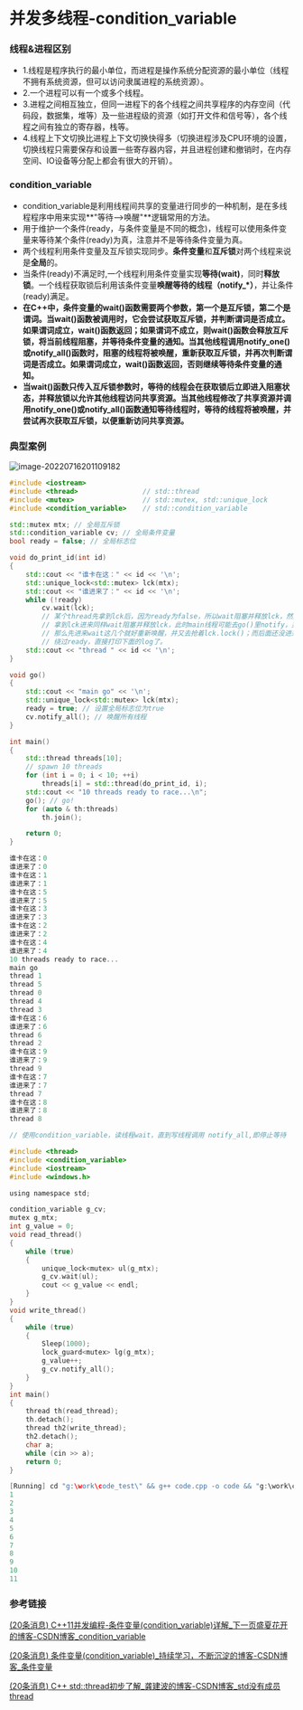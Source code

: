 # 并发多线程-condition_variable

### 线程&进程区别

- 1.线程是程序执行的最小单位，而进程是操作系统分配资源的最小单位（线程不拥有系统资源，但可以访问隶属进程的系统资源）。
- 2.一个进程可以有一个或多个线程。
- 3.进程之间相互独立，但同一进程下的各个线程之间共享程序的内存空间（代码段，数据集，堆等）及一些进程级的资源（如打开文件和信号等），各个线程之间有独立的寄存器，栈等。
- 4.线程上下文切换比进程上下文切换快得多（切换进程涉及CPU环境的设置，切换线程只需要保存和设置一些寄存器内容，并且进程创建和撤销时，在内存空间、IO设备等分配上都会有很大的开销）。

### condition_variable

- condition_variable是利用线程间共享的变量进行同步的一种机制，是在多线程程序中用来实现**"等待–>唤醒"**逻辑常用的方法。
- 用于维护一个条件(ready，与条件变量是不同的概念)，线程可以使用条件变量来等待某个条件(ready)为真，注意并不是等待条件变量为真。
- 两个线程利用条件变量及互斥锁实现同步。**条件变量**和**互斥锁**对两个线程来说是**全局**的。
- 当条件(ready)不满足时,一个线程利用条件变量实现**等待(wait)**，同时**释放锁**。一个线程获取锁后利用该条件变量**唤醒等待的线程（notify_*）**，并让条件(ready)满足。
- **在C++中，条件变量的wait()函数需要两个参数，第一个是互斥锁，第二个是谓词。当wait()函数被调用时，它会尝试获取互斥锁，并判断谓词是否成立。如果谓词成立，wait()函数返回；如果谓词不成立，则wait()函数会释放互斥锁，将当前线程阻塞，并等待条件变量的通知。当其他线程调用notify_one()或notify_all()函数时，阻塞的线程将被唤醒，重新获取互斥锁，并再次判断谓词是否成立。如果谓词成立，wait()函数返回，否则继续等待条件变量的通知。**
- **当wait()函数只传入互斥锁参数时，等待的线程会在获取锁后立即进入阻塞状态，并释放锁以允许其他线程访问共享资源。当其他线程修改了共享资源并调用notify_one()或notify_all()函数通知等待线程时，等待的线程将被唤醒，并尝试再次获取互斥锁，以便重新访问共享资源。**



### 典型案例

![image-20220716201109182](https://hanbabang-1311741789.cos.ap-chengdu.myqcloud.com/Pics/image-20220716201109182.png)

```cpp
#include <iostream>
#include <thread>                // std::thread
#include <mutex>                 // std::mutex, std::unique_lock
#include <condition_variable>    // std::condition_variable

std::mutex mtx; // 全局互斥锁
std::condition_variable cv; // 全局条件变量
bool ready = false; // 全局标志位

void do_print_id(int id)
{
    std::cout << "谁卡在这：" << id << '\n';
    std::unique_lock<std::mutex> lck(mtx);
    std::cout << "谁进来了：" << id << '\n';
    while (!ready)
        cv.wait(lck);
        // 某个thread先拿到lck后，因为ready为false，所以wait阻塞并释放lck，然后下个thread
        // 拿到lck进来同样wait阻塞并释放lck，此时main线程可能去go()里notify，并设ready为ture
        // 那么先进来wait这几个就好重新唤醒，并又去抢着lck.lock()；而后面还没进来的thread就会
        // 绕过ready，直接打印下面的log了。
    std::cout << "thread " << id << '\n';
} 

void go()
{
    std::cout << "main go" << '\n';
    std::unique_lock<std::mutex> lck(mtx);
    ready = true; // 设置全局标志位为true
    cv.notify_all(); // 唤醒所有线程
}

int main()
{
    std::thread threads[10];
    // spawn 10 threads
    for (int i = 0; i < 10; ++i)
        threads[i] = std::thread(do_print_id, i);
    std::cout << "10 threads ready to race...\n";
    go(); // go!
    for (auto & th:threads)
        th.join();

    return 0;
}

谁卡在这：0
谁进来了：0
谁卡在这：1
谁进来了：1
谁卡在这：5
谁进来了：5
谁卡在这：3
谁进来了：3
谁卡在这：2
谁进来了：2
谁卡在这：4
谁进来了：4
10 threads ready to race...
main go
thread 1
thread 5
thread 0
thread 4
thread 3
谁卡在这：6
谁进来了：6
thread 6
thread 2
谁卡在这：9
谁进来了：9
thread 9
谁卡在这：7
谁进来了：7
thread 7
谁卡在这：8
谁进来了：8
thread 8
```

```c
// 使用condition_variable，读线程wait，直到写线程调用 notify_all,即停止等待

#include <thread>
#include <condition_variable>
#include <iostream>
#include <windows.h>

using namespace std;

condition_variable g_cv;
mutex g_mtx;
int g_value = 0;
void read_thread()
{
    while (true)
    {
        unique_lock<mutex> ul(g_mtx);
        g_cv.wait(ul);
        cout << g_value << endl;
    }
}
void write_thread()
{
    while (true)
    {
        Sleep(1000);
        lock_guard<mutex> lg(g_mtx);
        g_value++;
        g_cv.notify_all();
    }
}
int main()
{
    thread th(read_thread);
    th.detach();
    thread th2(write_thread);
    th2.detach();
    char a;
    while (cin >> a);
    return 0;
}

[Running] cd "g:\work\code_test\" && g++ code.cpp -o code && "g:\work\code_test\"code
1
2
3
4
5
6
7
8
9
10
11
```



### 参考链接

[(20条消息) C++11并发编程-条件变量(condition_variable)详解_下一页盛夏花开的博客-CSDN博客_condition_variable](https://blog.csdn.net/lv0918_qian/article/details/81745723?ops_request_misc=%7B%22request%5Fid%22%3A%22165796507816781685388799%22%2C%22scm%22%3A%2220140713.130102334..%22%7D&request_id=165796507816781685388799&biz_id=0&spm=1018.2226.3001.4187)

[(20条消息) 条件变量(condition_variable)_持续学习，不断沉淀的博客-CSDN博客_条件变量](https://blog.csdn.net/qq_33726635/article/details/124263403?ops_request_misc=%7B%22request%5Fid%22%3A%22165796507816781685388799%22%2C%22scm%22%3A%2220140713.130102334..%22%7D&request_id=165796507816781685388799&biz_id=0&spm=1018.2226.3001.4187)

[(20条消息) C++ std::thread初步了解_龚建波的博客-CSDN博客_std没有成员thread](https://blog.csdn.net/gongjianbo1992/article/details/99209119?ops_request_misc=%7B%22request%5Fid%22%3A%22165796968516782246476614%22%2C%22scm%22%3A%2220140713.130102334..%22%7D&request_id=165796968516782246476614&biz_id=0&spm=1018.2226.3001.4187)

